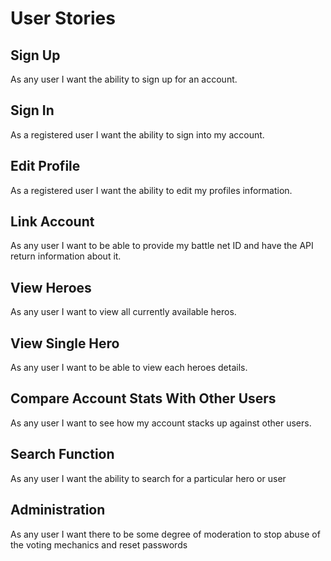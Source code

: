 <h1>User Stories</h1>

<h2>Sign Up</h2>
<p>As any user I want the ability to sign up for an account.</p>
<h2>Sign In</h2>
<p>As a registered user I want the ability to sign into my account.</p>
<h2>Edit Profile</h2>
<p>As a registered user I want the ability to edit my profiles information.</p>
<h2>Link Account</h2>
<p>As any user I want to be able to provide my battle net ID and have the API return information about it.</p>
<h2>View Heroes</h2>
<p>As any user I want to view all currently available heros.</p>
<h2>View Single Hero</h2>
<p>As any user I want to be able to view each heroes details.</p>
<h2>Compare Account Stats With Other Users</h2>
<p>As any user I want to see how my account stacks up against other users.</p>
<h2>Search Function</h2>
<p>As any user I want the ability to search for a particular hero or user</p>
<h2>Administration</h2>
<p>As any user I want there to be some degree of moderation to stop abuse of the voting mechanics and reset passwords</p>

